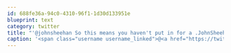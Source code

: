```yaml
---
id: 688fe36a-94c0-4310-96f1-1d30d133951e
blueprint: text
category: twitter
title: "'@johnsheehan So this means you haven't put in for a .JohnSheehan TLD then?"
caption: '<span class="username username_linked">@<a href="https://twitter.com/johnsheehan" title="John Sheehan Was Here">johnsheehan</a></span> So this means you haven''t put in for a .JohnSheehan TLD then?'
---
```

